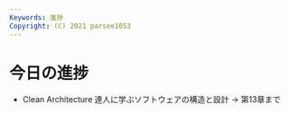 ```yaml
---
Keywords: 進捗
Copyright: (C) 2021 parsee1053
---
```


# 今日の進捗
* Clean Architecture 達人に学ぶソフトウェアの構造と設計 → 第13章まで
